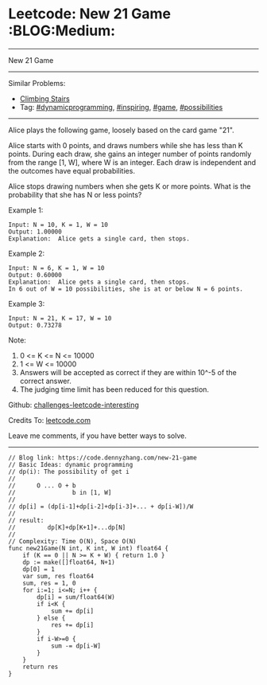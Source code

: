 # Leetcode: New 21 Game     :BLOG:Medium:


---

New 21 Game  

---

Similar Problems:  
-   [Climbing Stairs](https://code.dennyzhang.com/climbing-stairs)
-   Tag: [#dynamicprogramming](https://code.dennyzhang.com/tag/dynamicprogramming), [#inspiring](https://code.dennyzhang.com/tag/inspiring), [#game](https://code.dennyzhang.com/tag/game), [#possibilities](https://code.dennyzhang.com/tag/possibilities)

---

Alice plays the following game, loosely based on the card game "21".  

Alice starts with 0 points, and draws numbers while she has less than K points.  During each draw, she gains an integer number of points randomly from the range [1, W], where W is an integer.  Each draw is independent and the outcomes have equal probabilities.  

Alice stops drawing numbers when she gets K or more points.  What is the probability that she has N or less points?  

Example 1:  

    Input: N = 10, K = 1, W = 10
    Output: 1.00000
    Explanation:  Alice gets a single card, then stops.

Example 2:  

    Input: N = 6, K = 1, W = 10
    Output: 0.60000
    Explanation:  Alice gets a single card, then stops.
    In 6 out of W = 10 possibilities, she is at or below N = 6 points.

Example 3:  

    Input: N = 21, K = 17, W = 10
    Output: 0.73278

Note:  

1.  0 <= K <= N <= 10000
2.  1 <= W <= 10000
3.  Answers will be accepted as correct if they are within 10^-5 of the correct answer.
4.  The judging time limit has been reduced for this question.

Github: [challenges-leetcode-interesting](https://github.com/DennyZhang/challenges-leetcode-interesting/tree/master/new-21-game)  

Credits To: [leetcode.com](https://leetcode.com/problems/new-21-game/description/)  

Leave me comments, if you have better ways to solve.  

---

    // Blog link: https://code.dennyzhang.com/new-21-game
    // Basic Ideas: dynamic programming
    // dp(i): The possibility of get i
    //
    //      O ... O + b
    //                b in [1, W]
    //
    // dp[i] = (dp[i-1]+dp[i-2]+dp[i-3]+... + dp[i-W])/W
    //
    // result:
    //         dp[K]+dp[K+1]+...dp[N]
    //
    // Complexity: Time O(N), Space O(N)
    func new21Game(N int, K int, W int) float64 {
        if (K == 0 || N >= K + W) { return 1.0 }
        dp := make([]float64, N+1)
        dp[0] = 1
        var sum, res float64
        sum, res = 1, 0
        for i:=1; i<=N; i++ {
            dp[i] = sum/float64(W)
            if i<K {
                sum += dp[i]
            } else {
                res += dp[i] 
            }
            if i-W>=0 {
                sum -= dp[i-W]
            }
        }
        return res
    }